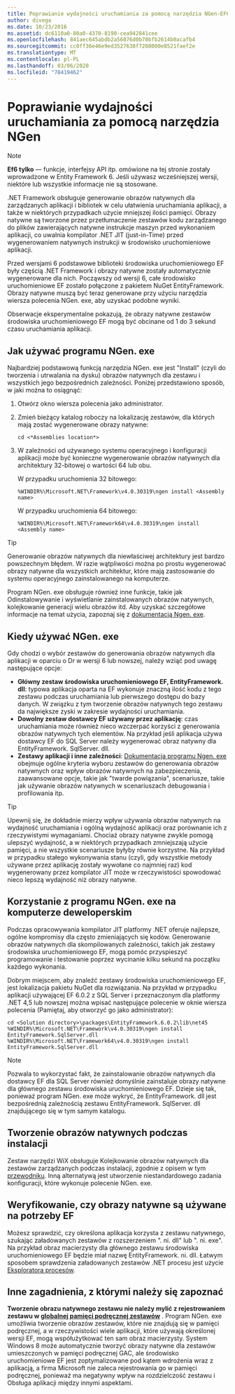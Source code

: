 ```yaml
---
title: Poprawianie wydajności uruchamiania za pomocą narzędzia NGen-EF6
author: divega
ms.date: 10/23/2016
ms.assetid: dc6110a0-80a0-4370-8190-cea942841cee
ms.openlocfilehash: 841aec645abdb2a56076d0b70bfb2614b0acafb4
ms.sourcegitcommit: cc0ff36e46e9ed3527638f7208000e8521faef2e
ms.translationtype: MT
ms.contentlocale: pl-PL
ms.lasthandoff: 03/06/2020
ms.locfileid: "78419462"
---
```

# <a name="improving-startup-performance-with-ngen"></a>Poprawianie wydajności uruchamiania za pomocą narzędzia NGen
> [!NOTE]
> **Ef6 tylko** — funkcje, interfejsy API itp. omówione na tej stronie zostały wprowadzone w Entity Framework 6. Jeśli używasz wcześniejszej wersji, niektóre lub wszystkie informacje nie są stosowane.  

.NET Framework obsługuje generowanie obrazów natywnych dla zarządzanych aplikacji i bibliotek w celu ułatwienia uruchamiania aplikacji, a także w niektórych przypadkach użycie mniejszej ilości pamięci. Obrazy natywne są tworzone przez przetłumaczenie zestawów kodu zarządzanego do plików zawierających natywne instrukcje maszyn przed wykonaniem aplikacji, co uwalnia kompilator .NET JIT (just-in-Time) przed wygenerowaniem natywnych instrukcji w środowisko uruchomieniowe aplikacji.  

Przed wersjami 6 podstawowe biblioteki środowiska uruchomieniowego EF były częścią .NET Framework i obrazy natywne zostały automatycznie wygenerowane dla nich. Począwszy od wersji 6, całe środowisko uruchomieniowe EF zostało połączone z pakietem NuGet EntityFramework. Obrazy natywne muszą być teraz generowane przy użyciu narzędzia wiersza polecenia NGen. exe, aby uzyskać podobne wyniki.  

Obserwacje eksperymentalne pokazują, że obrazy natywne zestawów środowiska uruchomieniowego EF mogą być obcinane od 1 do 3 sekund czasu uruchamiania aplikacji.  

## <a name="how-to-use-ngenexe"></a>Jak używać programu NGen. exe  

Najbardziej podstawową funkcją narzędzia NGen. exe jest "Install" (czyli do tworzenia i utrwalania na dysku) obrazów natywnych dla zestawu i wszystkich jego bezpośrednich zależności. Poniżej przedstawiono sposób, w jaki można to osiągnąć:  

1. Otwórz okno wiersza polecenia jako administrator.
2. Zmień bieżący katalog roboczy na lokalizację zestawów, dla których mają zostać wygenerowane obrazy natywne:

   ``` console
   cd <*Assemblies location*>  
   ```

3. W zależności od używanego systemu operacyjnego i konfiguracji aplikacji może być konieczne wygenerowanie obrazów natywnych dla architektury 32-bitowej o wartości 64 lub obu.

   W przypadku uruchomienia 32 bitowego:

   ``` console
   %WINDIR%\Microsoft.NET\Framework\v4.0.30319\ngen install <Assembly name>  
   ```

   W przypadku uruchomienia 64 bitowego:
  
   ``` console
   %WINDIR%\Microsoft.NET\Framework64\v4.0.30319\ngen install <Assembly name>  
   ```

> [!TIP]
> Generowanie obrazów natywnych dla niewłaściwej architektury jest bardzo powszechnym błędem. W razie wątpliwości można po prostu wygenerować obrazy natywne dla wszystkich architektur, które mają zastosowanie do systemu operacyjnego zainstalowanego na komputerze.  

Program NGen. exe obsługuje również inne funkcje, takie jak Odinstalowywanie i wyświetlanie zainstalowanych obrazów natywnych, kolejkowanie generacji wielu obrazów itd. Aby uzyskać szczegółowe informacje na temat użycia, zapoznaj się z [dokumentacją Ngen. exe](https://msdn.microsoft.com/library/6t9t5wcf.aspx).  

## <a name="when-to-use-ngenexe"></a>Kiedy używać NGen. exe  

Gdy chodzi o wybór zestawów do generowania obrazów natywnych dla aplikacji w oparciu o Dr w wersji 6 lub nowszej, należy wziąć pod uwagę następujące opcje:  

- **Główny zestaw środowiska uruchomieniowego EF, EntityFramework. dll**: typowa aplikacja oparta na EF wykonuje znaczną ilość kodu z tego zestawu podczas uruchamiania lub pierwszego dostępu do bazy danych. W związku z tym tworzenie obrazów natywnych tego zestawu da największe zyski w zakresie wydajności uruchamiania.  
- **Dowolny zestaw dostawcy EF używany przez aplikację**: czas uruchamiania może również nieco wzczerpać korzyści z generowania obrazów natywnych tych elementów. Na przykład jeśli aplikacja używa dostawcy EF do SQL Server należy wygenerować obraz natywny dla EntityFramework. SqlServer. dll.  
- **Zestawy aplikacji i inne zależności**: [Dokumentacja programu Ngen. exe](https://msdn.microsoft.com/library/6t9t5wcf.aspx) obejmuje ogólne kryteria wyboru zestawów do generowania obrazów natywnych oraz wpływ obrazów natywnych na zabezpieczenia, zaawansowane opcje, takie jak "twarde powiązania", scenariusze, takie jak używanie obrazów natywnych w scenariuszach debugowania i profilowania itp.  

> [!TIP]
> Upewnij się, że dokładnie mierzy wpływ używania obrazów natywnych na wydajność uruchamiania i ogólną wydajność aplikacji oraz porównanie ich z rzeczywistymi wymaganiami. Chociaż obrazy natywne zwykle pomogą ulepszyć wydajność, a w niektórych przypadkach zmniejszają użycie pamięci, a nie wszystkie scenariusze byłyby równie korzystne. Na przykład w przypadku stałego wykonywania stanu (czyli, gdy wszystkie metody używane przez aplikację zostały wywołane co najmniej raz) kod wygenerowany przez kompilator JIT może w rzeczywistości spowodować nieco lepszą wydajność niż obrazy natywne.  

## <a name="using-ngenexe-in-a-development-machine"></a>Korzystanie z programu NGen. exe na komputerze deweloperskim  

Podczas opracowywania kompilator JIT platformy .NET oferuje najlepsze, ogólne kompromisy dla często zmieniających się kodów. Generowanie obrazów natywnych dla skompilowanych zależności, takich jak zestawy środowiska uruchomieniowego EF, mogą pomóc przyspieszyć programowanie i testowanie poprzez wycinanie kilku sekund na początku każdego wykonania.  

Dobrym miejscem, aby znaleźć zestawy środowiska uruchomieniowego EF, jest lokalizacja pakietu NuGet dla rozwiązania. Na przykład w przypadku aplikacji używającej EF 6.0.2 z SQL Server i przeznaczonym dla platformy .NET 4,5 lub nowszej można wpisać następujące polecenie w oknie wiersza polecenia (Pamiętaj, aby otworzyć go jako administrator):  

```console
cd <Solution directory>\packages\EntityFramework.6.0.2\lib\net45
%WINDIR%\Microsoft.NET\Framework\v4.0.30319\ngen install EntityFramework.SqlServer.dll
%WINDIR%\Microsoft.NET\Framework64\v4.0.30319\ngen install EntityFramework.SqlServer.dll
```  

> [!NOTE]
> Pozwala to wykorzystać fakt, że zainstalowanie obrazów natywnych dla dostawcy EF dla SQL Server również domyślnie zainstaluje obrazy natywne dla głównego zestawu środowiska uruchomieniowego EF. Dzieje się tak, ponieważ program NGen. exe może wykryć, że EntityFramework. dll jest bezpośrednią zależnością zestawu EntityFramework. SqlServer. dll znajdującego się w tym samym katalogu.  

## <a name="creating-native-images-during-setup"></a>Tworzenie obrazów natywnych podczas instalacji  

Zestaw narzędzi WiX obsługuje Kolejkowanie obrazów natywnych dla zestawów zarządzanych podczas instalacji, zgodnie z opisem w tym [przewodniku](https://wixtoolset.org/documentation/manual/v3/howtos/files_and_registry/ngen_managed_assemblies.html). Inną alternatywą jest utworzenie niestandardowego zadania konfiguracji, które wykonuje polecenie NGen. exe.  

## <a name="verifying-that-native-images-are-being-used-for-ef"></a>Weryfikowanie, czy obrazy natywne są używane na potrzeby EF  

Możesz sprawdzić, czy określona aplikacja korzysta z zestawu natywnego, szukając załadowanych zestawów z rozszerzeniem ". ni. dll" lub ". ni. exe". Na przykład obraz macierzysty dla głównego zestawu środowiska uruchomieniowego EF będzie miał nazwę EntityFramework. ni. dll. Łatwym sposobem sprawdzenia załadowanych zestawów .NET procesu jest użycie [Eksploratora procesów](https://technet.microsoft.com/sysinternals/bb896653).  

## <a name="other-things-to-be-aware-of"></a>Inne zagadnienia, z którymi należy się zapoznać  

**Tworzenie obrazu natywnego zestawu nie należy mylić z rejestrowaniem zestawu w [globalnej pamięci podręcznej zestawów](https://msdn.microsoft.com/library/yf1d93sz.aspx)** . Program NGen. exe umożliwia tworzenie obrazów zestawów, które nie znajdują się w pamięci podręcznej, a w rzeczywistości wiele aplikacji, które używają określonej wersji EF, mogą współużytkować ten sam obraz macierzysty. System Windows 8 może automatycznie tworzyć obrazy natywne dla zestawów umieszczonych w pamięci podręcznej GAC, ale środowisko uruchomieniowe EF jest zoptymalizowane pod kątem wdrożenia wraz z aplikacją, a firma Microsoft nie zaleca rejestrowania go w pamięci podręcznej, ponieważ ma negatywny wpływ na rozdzielczość zestawu i Obsługa aplikacji między innymi aspektami.  
